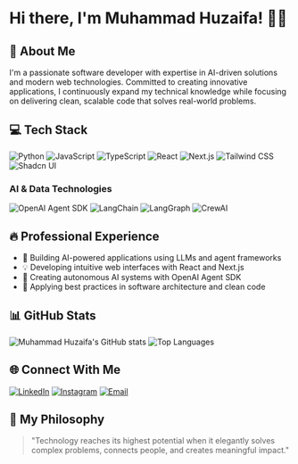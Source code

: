 
# Hi there, I'm Muhammad Huzaifa! 👋🚀

## 🌟 About Me
I'm a passionate software developer with expertise in AI-driven solutions and modern web technologies. Committed to creating innovative applications, I continuously expand my technical knowledge while focusing on delivering clean, scalable code that solves real-world problems.

## 💻 Tech Stack
![Python](https://img.shields.io/badge/Python-3776AB?style=for-the-badge&logo=python&logoColor=white)
![JavaScript](https://img.shields.io/badge/JavaScript-F7DF1E?style=for-the-badge&logo=javascript&logoColor=black)
![TypeScript](https://img.shields.io/badge/TypeScript-007ACC?style=for-the-badge&logo=typescript&logoColor=white)
![React](https://img.shields.io/badge/React-20232A?style=for-the-badge&logo=react&logoColor=61DAFB)
![Next.js](https://img.shields.io/badge/Next.js-000000?style=for-the-badge&logo=nextdotjs&logoColor=white)
![Tailwind CSS](https://img.shields.io/badge/Tailwind_CSS-38B2AC?style=for-the-badge&logo=tailwind-css&logoColor=white)
![Shadcn UI](https://img.shields.io/badge/Shadcn_UI-000000?style=for-the-badge&logo=shadcn&logoColor=white)

### AI & Data Technologies
![OpenAI Agent SDK](https://img.shields.io/badge/OpenAI_Agent_SDK-412991?style=for-the-badge&logo=openai&logoColor=white)
![LangChain](https://img.shields.io/badge/LangChain-1C3D5A?style=for-the-badge&logo=langchain&logoColor=white)
![LangGraph](https://img.shields.io/badge/LangGraph-1C3D5A?style=for-the-badge&logo=langgraph&logoColor=white)
![CrewAI](https://img.shields.io/badge/CrewAI-5A2D81?style=for-the-badge&logo=ai&logoColor=white)

## 🔥 Professional Experience
- 🌱 Building AI-powered applications using LLMs and agent frameworks
- 💡 Developing intuitive web interfaces with React and Next.js
- 🤖 Creating autonomous AI systems with OpenAI Agent SDK 
- 🔄 Applying best practices in software architecture and clean code

## 📊 GitHub Stats
![Muhammad Huzaifa's GitHub stats](https://github-readme-stats.vercel.app/api?username=EngHuzaifa&show_icons=true&theme=radical)
![Top Languages](https://github-readme-stats.vercel.app/api/top-langs/?username=EngHuzaifa&layout=compact&theme=radical)



## 🌐 Connect With Me
[![LinkedIn](https://img.shields.io/badge/LinkedIn-0077B5?style=for-the-badge&logo=linkedin&logoColor=white)](http://linkedin.com/in/muhammad-huzaifa-79ab1a2a1)
[![Instagram](https://img.shields.io/badge/Instagram-E4405F?style=for-the-badge&logo=instagram&logoColor=white)](https://www.instagram.com/huzaifa_ai_eng)
[![Email](https://img.shields.io/badge/Email-D14836?style=for-the-badge&logo=gmail&logoColor=white)](mailto:muhammadhuzaifaai890@gmail.com)

## 🚀 My Philosophy
> "Technology reaches its highest potential when it elegantly solves complex problems, connects people, and creates meaningful impact."
